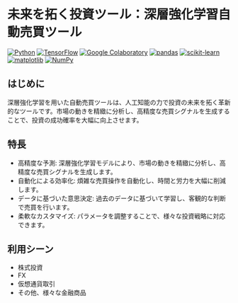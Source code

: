 # 未来を拓く投資ツール：深層強化学習自動売買ツール

[![Python](https://shields.io/badge/Python-3.9.12-blue.svg)](https://www.python.org/)
[![TensorFlow](https://shields.io/badge/TensorFlow-2.9.1-green.svg)](https://www.tensorflow.org/)
[![Google Colaboratory](https://shields.io/badge/Google_Colaboratory-orange.svg)](https://colab.research.google.com/)
[![pandas](https://shields.io/badge/pandas-1.4.2-orange.svg)](https://pandas.pydata.org/)
[![scikit-learn](https://img.shields.io/badge/scikit--learn-%23F7931E.svg?logo=scikit-learn&logoColor=white)](https://scikit-learn.org/stable/)
[![matplotlib](https://shields.io/badge/matplotlib-3.5.1-blue.svg)](https://matplotlib.org/)
[![NumPy](https://shields.io/badge/NumPy-1.22.3-blue.svg)](https://numpy.org/)

## はじめに

深層強化学習を用いた自動売買ツールは、人工知能の力で投資の未来を拓く革新的なツールです。市場の動きを精緻に分析し、高精度な売買シグナルを生成することで、投資の成功確率を大幅に向上させます。

## 特長

+ 高精度な予測: 深層強化学習モデルにより、市場の動きを精緻に分析し、高精度な売買シグナルを生成します。
+ 自動化による効率化: 煩雑な売買操作を自動化し、時間と労力を大幅に削減します。
+ データに基づいた意思決定: 過去のデータに基づいて学習し、客観的な判断で売買を行います。
+ 柔軟なカスタマイズ: パラメータを調整することで、様々な投資戦略に対応できます。


## 利用シーン

+ 株式投資
+ FX
+ 仮想通貨取引
+ その他、様々な金融商品








